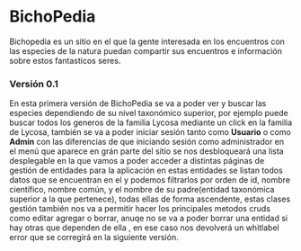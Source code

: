 <h1>BichoPedia </h1>

Bichopedia es un sitio en el que la gente interesada en los encuentros con las especies de la natura puedan compartir sus encuentros e información sobre estos fantasticos seres.

<h3>Versión 0.1</h3>
En esta primera versión de BichoPedia se va a poder ver y buscar las especies dependiendo de su nivel taxonómico superior, por ejemplo puede buscar todos los generos de la familia Lycosa mediante un click en la familia de Lycosa, también se va a poder iniciar sesión tanto como <strong>Usuario</strong> o como <strong>Admin</strong> con las diferencias de que iniciando sesión como administrador en el menú que aparece en grán parte del sitio se nos desbloqueará una lista desplegable en la que vamos a poder acceder a distintas páginas de gestión de entidades para la aplicación en estas entidades se listan todos datos que se encuentran en el y podemos filtrarlos por orden de id, nombre científico, nombre común, y el nombre de su padre(entidad taxonómica superior a la que pertenece), todas ellas de forma ascendente, estas clases gestión también nos va a permitir hacer los principales metodos cruds como editar agregar o borrar, anuqe no se va a poder borrar una entidad si hay otras que dependen de ella , en ese caso nos devolverá un whitlabel error que se corregirá en la siguiente versión.
  
 
